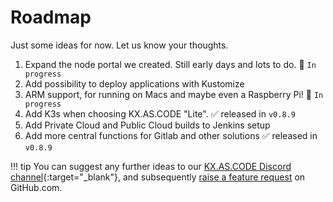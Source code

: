 # Roadmap

Just some ideas for now. Let us know your thoughts.

1. Expand the node portal we created. Still early days and lots to do. :construction: `In progress`
2. Add possibility to deploy applications with Kustomize
3. ARM support, for running on Macs and maybe even a Raspberry Pi! :construction: `In progress`
4. Add K3s when choosing KX.AS.CODE "Lite". :white_check_mark: released in `v0.8.9`
5. Add Private Cloud and Public Cloud builds to Jenkins setup
6. Add more central functions for Gitlab and other solutions :white_check_mark: released in `v0.8.9`

!!! tip
    You can suggest any further ideas to our [KX.AS.CODE Discord channel](https://discord.gg/FXeavNQnC5){:target="\_blank"}, and subsequently [raise a feature request](/Overview/Raising-a-Feature-Request/) on GitHub.com.
